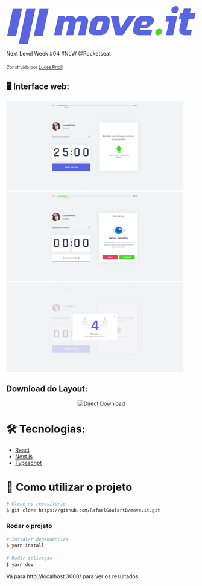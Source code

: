 <p align="center">
  <img src="./public/logo-full.svg"/>
</p>

Next Level Week #04 #NLW @Rocketseat

  <sub>Construído por
    <a href="https://github.com/priolilucas1">Lucas Prioli</a>
  </sub>
  
<h2>🖥 Interface web:</h2>

<p>
  <img src="./public/assets/Home.png" width="470"/>
  <img src="./public/assets/NewChallenge.png" width="470"/>
  <img src="./public/assets/LevelUp.png" width="470" center/>
</p>


<h2 align="left"> Download do Layout: </h2>
<p align="center">
    <a title="Download .fig Web" href="https://www.figma.com/file/ge20pu3ofMOKoliUyKx1Nl/?viewer=1&node-id=160:2761">
        <img alt="Direct Download" src="https://img.shields.io/badge/Download Web-black?style=flat-square&logo=figma&logoColor=red" width="200px" />
    </a>
</p>

# 🛠 Tecnologias:

* [React](https://reactjs.org/)
* [Next.js](https://nextjs.org/) 
* [Typescript](https://www.typescriptlang.org/)                 

# 🚩 Como utilizar o projeto
```bash
# Clone no repositório
$ git clone https://github.com/RafaelGoulartB/move.it.git
```

### Rodar o projeto

```bash
# Instalar dependências
$ yarn install

# Rodar aplicação
$ yarn dev
```
Vá para http://localhost:3000/ para ver os resultados.
